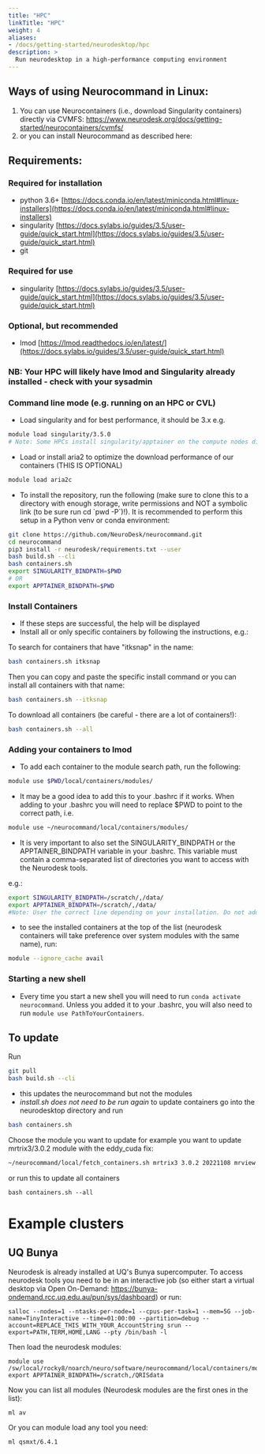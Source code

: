 ```yaml
---
title: "HPC"
linkTitle: "HPC"
weight: 4
aliases:
- /docs/getting-started/neurodesktop/hpc
description: >
  Run neurodesktop in a high-performance computing environment
---
```


## Ways of using Neurocommand in Linux:
1) You can use Neurocontainers (i.e., download Singularity containers) directly via CVMFS: https://www.neurodesk.org/docs/getting-started/neurocontainers/cvmfs/
2) or you can install Neurocommand as described here: 

## Requirements:
### Required for installation
- python 3.6+ [https://docs.conda.io/en/latest/miniconda.html#linux-installers](https://docs.conda.io/en/latest/miniconda.html#linux-installers)
- singularity [https://docs.sylabs.io/guides/3.5/user-guide/quick_start.html](https://docs.sylabs.io/guides/3.5/user-guide/quick_start.html)
- git

### Required for use
- singularity [https://docs.sylabs.io/guides/3.5/user-guide/quick_start.html](https://docs.sylabs.io/guides/3.5/user-guide/quick_start.html)

### Optional, but recommended
- lmod [https://lmod.readthedocs.io/en/latest/](https://docs.sylabs.io/guides/3.5/user-guide/quick_start.html)

### NB: Your HPC will likely have lmod and Singularity already installed - check with your sysadmin

### Command line mode (e.g. running on an HPC or CVL)  
- Load singularity and for best performance, it should be 3.x e.g.
```bash
module load singularity/3.5.0
# Note: Some HPCs install singularity/apptainer on the compute nodes directly (e.g. Bunya at UQ), so you don't need to do this step then.
``` 
- Load or install aria2 to optimize the download performance of our containers (THIS IS OPTIONAL)
```bash
module load aria2c
```
- To install the repository, run the following (make sure to clone this to a directory with enough storage, write permissions and NOT a symbolic link (to be sure run cd \`pwd -P\`)!). It is recommended to perform this setup in a Python venv or conda environment:
```bash
git clone https://github.com/NeuroDesk/neurocommand.git 
cd neurocommand 
pip3 install -r neurodesk/requirements.txt --user 
bash build.sh --cli
bash containers.sh
export SINGULARITY_BINDPATH=$PWD
# OR
export APPTAINER_BINDPATH=$PWD
```
### Install Containers
- If these steps are successful, the help will be displayed
- Install all or only specific containers by following the instructions, e.g.:

To search for containers that have "itksnap" in the name:
```bash
bash containers.sh itksnap
```

Then you can copy and paste the specific install command or you can install all containers with that name:
```bash
bash containers.sh --itksnap
```

To download all containers (be careful - there are a lot of containers!):
```bash
bash containers.sh --all
```

### Adding your containers to lmod
- To add each container to the module search path, run the following: 
```bash
module use $PWD/local/containers/modules/
```
- It may be a good idea to add this to your .bashrc if it works. When adding to your .bashrc you will need to replace $PWD to point to the correct path, i.e.
 
 ```bash
 module use ~/neurocommand/local/containers/modules/
 ```

- It is very important to also set the SINGULARITY_BINDPATH or the APPTAINER_BINDPATH variable in your .bashrc. This variable must contain a comma-separated list of directories you want to access with the Neurodesk tools. 

e.g.:
```bash
export SINGULARITY_BINDPATH=/scratch/,/data/
export APPTAINER_BINDPATH=/scratch/,/data/
#Note: User the correct line depending on your installation. Do not add a directory that does not exist, otherwise the containers will not start!
```
 
- to see the installed containers at the top of the list (neurodesk containers will take preference over system modules with the same name), run:
```bash
module --ignore_cache avail
```

### Starting a new shell
- Every time you start a new shell you will need to run `conda activate neurocommand`. Unless you added it to your .bashrc, you will also need to run `module use PathToYourContainers`. 


## To update
Run 
```bash
git pull
bash build.sh --cli
```  
- this updates the neurocommand but not the modules
- _install.sh does not need to be run again_
to update containers go into the neurodesktop directory and run 
```bash
bash containers.sh
``` 
 Choose the module you want to update for example you want to update mrtrix3/3.0.2 module with the eddy_cuda fix:
```bash
~/neurocommand/local/fetch_containers.sh mrtrix3 3.0.2 20221108 mrview $@
```

or run this to update all containers
```
bash containers.sh --all
```

# Example clusters
## UQ Bunya
Neurodesk is already installed at UQ's Bunya supercomputer. To access neurodesk tools you need to be in an interactive job (so either start a virtual desktop via Open On-Demand: https://bunya-ondemand.rcc.uq.edu.au/pun/sys/dashboard) or run:
```
salloc --nodes=1 --ntasks-per-node=1 --cpus-per-task=1 --mem=5G --job-name=TinyInteractive --time=01:00:00 --partition=debug --account=REPLACE_THIS_WITH_YOUR_AccountString srun --export=PATH,TERM,HOME,LANG --pty /bin/bash -l
```

Then load the neurodesk modules:
```
module use /sw/local/rocky8/noarch/neuro/software/neurocommand/local/containers/modules/
export APPTAINER_BINDPATH=/scratch,/QRISdata
```

Now you can list all modules (Neurodesk modules are the first ones in the list):
```
ml av
```

Or you can module load any tool you need:
```
ml qsmxt/6.4.1
```

